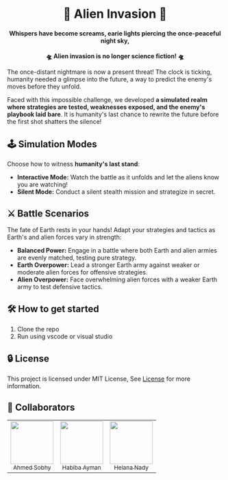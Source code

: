 <div align="center"> <h1>👾 Alien Invasion 👾</h1> </div>
<div align="center"> 
  
  #### Whispers have become screams, earie lights piercing the once-peaceful night sky, 
  **🛸 Alien invasion is no longer science fiction! 🛸** 
  
</div>

The once-distant nightmare is now a present threat! The clock is ticking, humanity needed a glimpse into the future, a way to predict the enemy's moves before they unfold.

Faced with this impossible challenge, we developed **a simulated realm where strategies are tested, weaknesses exposed, and the enemy's playbook laid bare**. It is humanity's last chance to rewrite the future before the first shot shatters the silence!

## 🕹️ Simulation Modes

Choose how to witness **humanity's last stand**:
- **Interactive Mode:** Watch the battle as it unfolds and let the aliens know you are watching!
- **Silent Mode:** Conduct a silent stealth mission and strategize in secret.

## ⚔️ Battle Scenarios

The fate of Earth rests in your hands! Adapt your strategies and tactics as Earth's and alien forces vary in strength: 

- **Balanced Power:** Engage in a battle where both Earth and alien armies are evenly matched, testing pure strategy.
- **Earth Overpower:** Lead a stronger Earth army against weaker or moderate alien forces for offensive strategies.
- **Alien Overpower:** Face overwhelming alien forces with a weaker Earth army to test defensive tactics.

## 🛠️ How to get started

1. Clone the repo
2. Run using vscode or visual studio
   
## 🔒 License
This project is licensed under MIT License, See [License](LICENSE) for more information.

## 🌟 Collaborators

<table>
<tr>
  <td align = "center"> 
	<a href = "https://github.com/AhmedSobhy01">
	  <img src = "https://github.com/AhmedSobhy01.png" width = 100>
	  <br />
	  <sub> Ahmed Sobhy </sub>
	</a>
  </td>
  <td align = "center"> 
	<a href = "https://github.com/habibayman">
	  <img src = "https://github.com/habibayman.png" width = 100>
	  <br />
	  <sub> Habiba Ayman </sub>
	</a>
  </td>
  <td align = "center"> 
	<a href = "https://github.com/HelanaNady">
	  <img src = "https://github.com/HelanaNady.png" width = 100>
	  <br />
	  <sub> Helana Nady</sub>
	</a>
  </td>
</tr>
</table>
